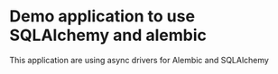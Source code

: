 # Demo application to use SQLAlchemy and alembic

This application are using async drivers for Alembic and SQLAlchemy
